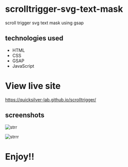 # scrolltrigger-svg-text-mask

scroll trigger svg text mask using gsap

## technologies used
* HTML
* CSS
* GSAP
* JavaScript


# View live site

https://quicksilver-lab.github.io/scrolltrigger/

## screenshots
![strr](https://user-images.githubusercontent.com/71552773/174469925-519b55e9-a020-4656-b41d-dc02cbf61b1a.PNG)

![strrr](https://user-images.githubusercontent.com/71552773/174469940-c94031bd-786a-4c8a-9cb9-ce30ae6cc011.PNG)



# Enjoy!!

